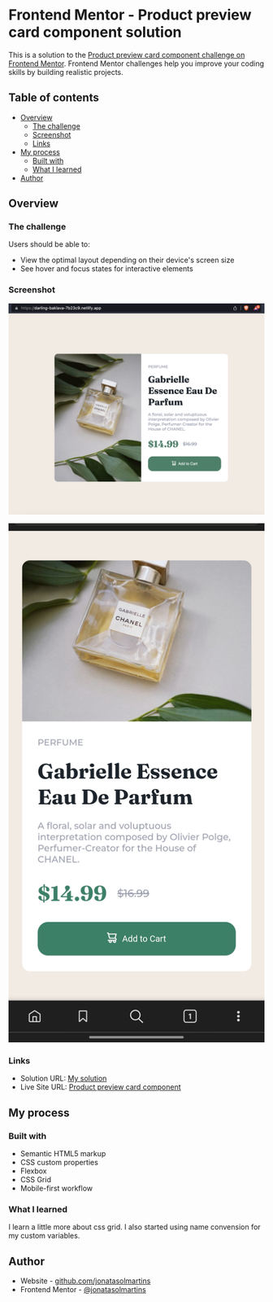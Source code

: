 # Frontend Mentor - Product preview card component solution

This is a solution to the [Product preview card component challenge on Frontend Mentor](https://www.frontendmentor.io/challenges/product-preview-card-component-GO7UmttRfa). Frontend Mentor challenges help you improve your coding skills by building realistic projects. 

## Table of contents

- [Overview](#overview)
  - [The challenge](#the-challenge)
  - [Screenshot](#screenshot)
  - [Links](#links)
- [My process](#my-process)
  - [Built with](#built-with)
  - [What I learned](#what-i-learned)
- [Author](#author)

## Overview

### The challenge

Users should be able to:

- View the optimal layout depending on their device's screen size
- See hover and focus states for interactive elements

### Screenshot

![](./images/product-preview-card-component-desktop-screenshot.png)

![](./images/product-screenshot-mobile.jpg)

### Links

- Solution URL: [My solution](https://www.frontendmentor.io/solutions/product-preview-card-component-T0lYTdfZ2U)
- Live Site URL: [Product preview card component](https://darling-baklava-7b23c9.netlify.app/)

## My process

### Built with

- Semantic HTML5 markup
- CSS custom properties
- Flexbox
- CSS Grid
- Mobile-first workflow


### What I learned

I learn a little more about css grid.
I also started using name convension for my custom variables.

## Author

- Website - [github.com/jonatasolmartins](https://github.com/jonatasolmartins)
- Frontend Mentor - [@jonatasolmartins](https://www.frontendmentor.io/profile/jonatasolmartins)